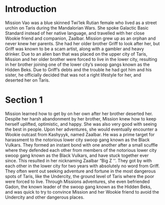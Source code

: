 # Introduction

Mission Vao was a blue skinned Twi’lek Rutian female who lived as a street urchin on Taris during the Mandalorian Wars.
She spoke Galactic Basic Standard instead of her native language, and travelled with her close Wookie friend and companion, Zaalbar.
Mission grew up as an orphan and never knew her parents.
She had her older brother Griff to look after her, but Griff was known to be a scam artist, along with a gambler and heavy drinker.
Due to an alien ban that was placed on the upper city of Taris, Mission and her older brother were forced to live in the lower city, resulting in her brother joining one of the lower city’s swoop gangs known as the Hidden Beks.
Due to Griff’s debts and the trouble he had got him and his sister, he officially decided that was not a right lifestyle for her, and deserted her on Taris.

# Section 1

Mission learned how to get by on her own after her brother deserted her.
Despite her harsh abandonment by her brother, Mission knew how to keep herself uplifted, optimistic, and happy.
She was also very good with seeing the best in people.
Upon her adventures, she would eventually encounter a Wookie outcast from Kashyyyk, named Zaalbar.
He was a prime target for harassment to the notorious lower city swoop gang known as the Black Vulkars.
They formed an instant bond with one another after a small scuffle where they defended each other from members of the notorious lower city swoop gang known as the Black Vulkars, and have stuck together ever since.
This resulted in her nicknaming Zaalbar “Big Z ''.
They got by with each other in the lower city for two years with absolutely no word from Griff.
They often went out seeking adventure and fortune in the most dangerous spots of Taris, like the Undercity, the ground level of Taris where the poor were forced to live.
Through Missions adventures, she even befriended Gadon, the known leader of the swoop gang known as the Hidden Beks, and was quick to try to convince Mission and her Wookie friend to avoid the Undercity and other dangerous places.
